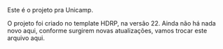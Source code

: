 Este é o projeto pra Unicamp.

O projeto foi criado no template HDRP, na versão 22.
Ainda não há nada novo aqui, conforme surgirem novas atualizações, vamos trocar este arquivo aqui.
